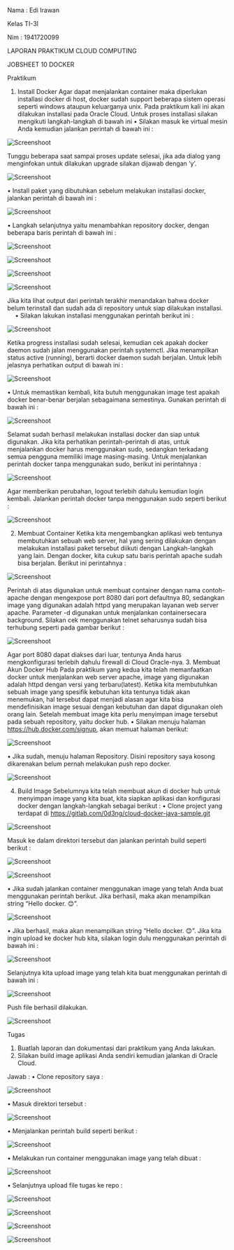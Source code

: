 Nama : Edi Irawan 

Kelas TI-3I


Nim : 1941720099


LAPORAN
PRAKTIKUM CLOUD COMPUTING



JOBSHEET 10
DOCKER





Praktikum
1.	Install Docker 
Agar dapat menjalankan container maka diperlukan installasi docker di host, docker sudah support beberapa sistem operasi seperti windows ataupun keluarganya unix. Pada praktikum kali ini akan dilakukan installasi pada Oracle Cloud. Untuk proses installasi silakan mengikuti langkah-langkah di bawah ini 
•	Silakan masuk ke virtual mesin Anda kemudian jalankan perintah di bawah ini :


![Screenshoot ](img/Capturee.png)

Tunggu beberapa saat sampai proses update selesai, jika ada dialog yang menginfokan untuk dilakukan upgrade silakan dijawab dengan ‘y’.

![Screenshoot ](img/Capturee1.png)


•	Install paket yang dibutuhkan sebelum melakukan installasi docker, jalankan perintah di bawah ini :


![Screenshoot ](img/Capturee2.png)


•	Langkah selanjutnya yaitu menambahkan repository docker, dengan beberapa baris perintah di bawah ini :


![Screenshoot ](img/Capturee3.png)



![Screenshoot ](img/Capturee4.png)




![Screenshoot ](img/Capturee5.png)



![Screenshoot ](img/Capturee6.png)





Jika kita lihat output dari perintah terakhir menandakan bahwa docker belum terinstall dan sudah ada di repository untuk siap dilakukan installasi. 
 
•	Silakan lakukan installasi menggunakan perintah berikut ini :



![Screenshoot ](img/Capturee7.png)




Ketika progress installasi sudah selesai, kemudian cek apakah docker daemon sudah jalan menggunakan perintah systemctl.
Jika menampilkan status active (running), berarti docker daemon sudah berjalan. Untuk lebih jelasnya perhatikan output di bawah ini :



![Screenshoot ](img/Capturee8.png)



•	Untuk memastikan kembali, kita butuh menggunakan image test apakah docker benar-benar berjalan sebagaimana semestinya. Gunakan perintah di bawah ini :



![Screenshoot ](img/Capturee9.png)




Selamat sudah berhasil melakukan installasi docker dan siap untuk digunakan. 
Jika kita perhatikan perintah-perintah di atas, untuk menjalankan docker harus menggunakan sudo, sedangkan terkadang semua pengguna memiliki image masing-masing. Untuk menjalankan perintah docker tanpa menggunakan sudo, berikut ini perintahnya :



![Screenshoot ](img/Capturee10.png)



Agar memberikan perubahan, logout terlebih dahulu kemudian login kembali. Jalankan perintah docker tanpa menggunakan sudo seperti berikut :



![Screenshoot ](img/Capturee11.png)



2.	Membuat Container 
Ketika kita mengembangkan aplikasi web tentunya membutuhkan sebuah web server, hal yang sering dilakukan dengan melakukan installasi paket tersebut diikuti dengan Langkah-langkah yang lain. Dengan docker, kita cukup satu baris perintah apache sudah bisa berjalan. Berikut ini perintahnya :


![Screenshoot ](img/Capturee12.png)



Perintah di atas digunakan untuk membuat container dengan nama contoh-apache dengan mengexpose port 8080 dari port defaultnya 80, sedangkan image yang digunakan adalah httpd yang merupakan layanan web server apache. Parameter -d digunakan untuk menjalankan containersecara background. Silakan cek menggunakan telnet seharusnya sudah bisa terhubung seperti pada gambar berikut :


![Screenshoot ](img/Capturee13.png)





Agar port 8080 dapat diakses dari luar, tentunya Anda harus mengkonfigurasi terlebih dahulu firewall di Cloud Oracle-nya.
3.	Membuat Akun Docker Hub 
Pada praktikum yang kedua kita telah memanfaatkan docker untuk menjalankan web server apache, image yang digunakan adalah httpd dengan versi yang terbaru(latest). Ketika kita membutuhkan sebuah image yang spesifik kebutuhan kita tentunya tidak akan menemukan, hal tersebut dapat menjadi alasan agar kita bisa mendefinisikan image sesuai dengan kebutuhan dan dapat digunakan oleh orang lain. Setelah membuat image kita perlu menyimpan image tersebut pada sebuah repository, yaitu docker hub.
•	Silakan menuju halaman https://hub.docker.com/signup, akan memuat halaman berikut:


![Screenshoot ](img/Capturee14.png)

•	Jika sudah, menuju halaman Repository. Disini repository saya kosong dikarenakan belum pernah melakukan push repo docker. 


![Screenshoot ](img/Capturee15.png)



4.	Build Image 
Sebelumnya kita telah membuat akun di docker hub untuk menyimpan image yang kita buat, kita siapkan aplikasi dan konfigurasi docker dengan langkah-langkah sebagai berikut :
•	Clone project yang terdapat di https://gitlab.com/0d3ng/cloud-docker-java-sample.git



![Screenshoot ](img/Capturee16.png)



Masuk ke dalam direktori tersebut dan jalankan perintah build seperti berikut :



![Screenshoot ](img/Capturee17.png)




![Screenshoot ](img/Capturee18.png)




•	Jika sudah jalankan container menggunakan image yang telah Anda buat menggunakan perintah berikut. Jika berhasil, maka akan menampilkan string “Hello docker. 😊”.



![Screenshoot ](img/Capturee19.png)



•	Jika berhasil, maka akan menampilkan string “Hello docker. 😊”.
Jika kita ingin upload ke docker hub kita, silakan login dulu menggunakan perintah di bawah ini :


![Screenshoot ](img/Capturee20.png)




Selanjutnya kita upload image yang telah kita buat menggunakan perintah di bawah ini :


![Screenshoot ](img/Capturee21.png)




Push file berhasil dilakukan.


![Screenshoot ](img/Capturee22.png)





Tugas
1.	Buatlah laporan dan dokumentasi dari praktikum yang Anda lakukan. 
2.	Silakan build image aplikasi Anda sendiri kemudian jalankan di Oracle Cloud.

Jawab :
•	Clone repository saya :



![Screenshoot ](img/Capturee23.png)



•	Masuk direktori tersebut :



![Screenshoot ](img/Capturee24.png)



•	Menjalankan perintah build seperti berikut :



![Screenshoot ](img/Capturee25.png)



•	Melakukan run container menggunakan image yang telah dibuat :




![Screenshoot ](img/Capturee26.png)




•	Selanjutnya upload file tugas ke repo :



![Screenshoot ](img/Capturee26.png)




![Screenshoot ](img/Capturee27.png)




![Screenshoot ](img/Capturee28.png)




![Screenshoot ](img/Capturee29.png)
